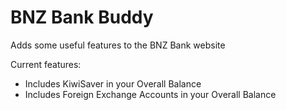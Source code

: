 # BNZ Bank Buddy

Adds some useful features to the BNZ Bank website

Current features:

- Includes KiwiSaver in your Overall Balance
- Includes Foreign Exchange Accounts in your Overall Balance
